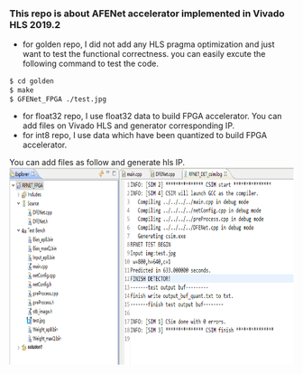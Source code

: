 ### This repo is about AFENet accelerator implemented in Vivado HLS 2019.2

* for golden repo, I did not add any HLS pragma optimization and just want to test the functional correctness. you can easily excute the following command to test the code.
```
$ cd golden
$ make
$ GFENet_FPGA ./test.jpg
```

* for float32 repo, I use float32 data to build FPGA accelerator. You can add files on Vivado HLS and generator corresponding IP.
* for int8 repo, I use data which have been quantized to build FPGA accelerator. 

You can add files as follow and generate hls IP. 
<img src="https://github.com/zyGao1126/AFE_Net/blob/master/hls/sim_result.PNG" width="875" height="350" />

